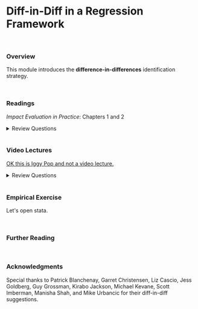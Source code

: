 # Diff-in-Diff in a Regression Framework

<br>

### Overview  
This module introduces the **difference-in-differences** identification strategy.  

<br>

### Readings
_Impact Evaluation in Practice_: Chapters 1 and 2  

<details><summary>Review Questions</summary>
  <br>
  <ol>
  <li>Insert review questions here. </li>
  </ol>
</details>

<br>

### Video Lectures  
[OK this is Iggy Pop and not a video lecture.](https://www.youtube.com/watch?v=-fWw7FE9tTo)   

<details><summary>Review Questions</summary>
  <br>
  <ol>
  <li>Insert review questions here. </li>
  </ol>
</details>

<br>

### Empirical Exercise
Let's open stata.

<br>

### Further Reading


<br>

### Acknowledgments
Special thanks to Patrick Blanchenay, Garret Christensen, Liz Cascio, Jess Goldberg, Guy Grossman, Kirabo Jackson, Michael Kevane, 
Scott Imberman, Manisha Shah, and Mike Urbancic for their diff-in-diff suggestions.
